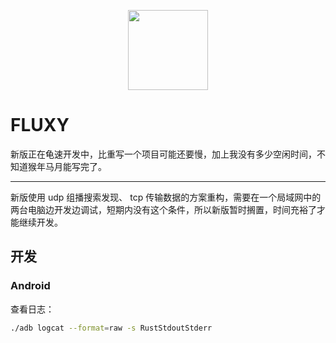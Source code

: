 <p align="center"><img height="128" width="128" src="./src-tauri/icons/icon.png" /></p>

# FLUXY

新版正在龟速开发中，比重写一个项目可能还要慢，加上我没有多少空闲时间，不知道猴年马月能写完了。

---

新版使用 udp 组播搜索发现、 tcp 传输数据的方案重构，需要在一个局域网中的两台电脑边开发边调试，短期内没有这个条件，所以新版暂时搁置，时间充裕了才能继续开发。

## 开发

### Android

查看日志：

```bash
./adb logcat --format=raw -s RustStdoutStderr
```